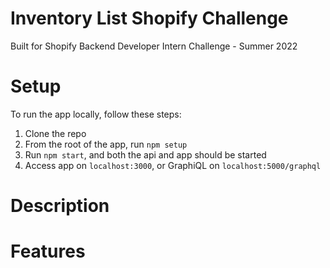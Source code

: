 # Inventory List Shopify Challenge
Built for Shopify Backend Developer Intern Challenge - Summer 2022

# Setup
To run the app locally, follow these steps:

1. Clone the repo
2. From the root of the app, run `npm setup`
3. Run `npm start`, and both the api and app should be started
4. Access app on `localhost:3000`, or GraphiQL on `localhost:5000/graphql`

# Description

# Features

